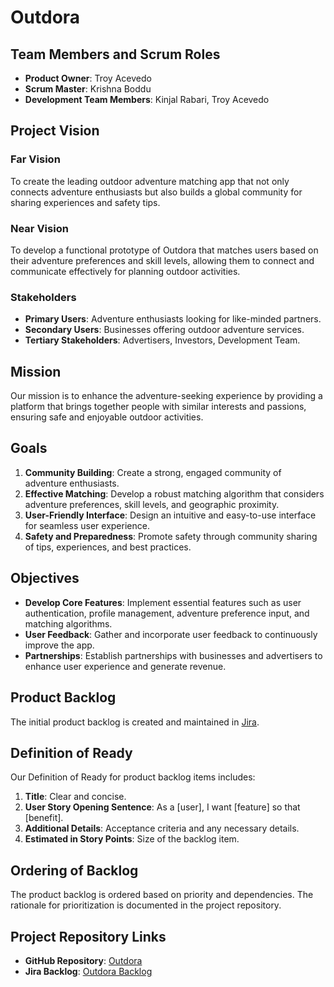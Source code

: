 # Outdora

## Team Members and Scrum Roles
- **Product Owner**: Troy Acevedo
- **Scrum Master**: Krishna Boddu
- **Development Team Members**: Kinjal Rabari, Troy Acevedo

## Project Vision

### Far Vision
To create the leading outdoor adventure matching app that not only connects adventure enthusiasts but also builds a global community for sharing experiences and safety tips.

### Near Vision
To develop a functional prototype of Outdora that matches users based on their adventure preferences and skill levels, allowing them to connect and communicate effectively for planning outdoor activities.

### Stakeholders
- **Primary Users**: Adventure enthusiasts looking for like-minded partners.
- **Secondary Users**: Businesses offering outdoor adventure services.
- **Tertiary Stakeholders**: Advertisers, Investors, Development Team.

## Mission
Our mission is to enhance the adventure-seeking experience by providing a platform that brings together people with similar interests and passions, ensuring safe and enjoyable outdoor activities.

## Goals
1. **Community Building**: Create a strong, engaged community of adventure enthusiasts.
2. **Effective Matching**: Develop a robust matching algorithm that considers adventure preferences, skill levels, and geographic proximity.
3. **User-Friendly Interface**: Design an intuitive and easy-to-use interface for seamless user experience.
4. **Safety and Preparedness**: Promote safety through community sharing of tips, experiences, and best practices.

## Objectives
- **Develop Core Features**: Implement essential features such as user authentication, profile management, adventure preference input, and matching algorithms.
- **User Feedback**: Gather and incorporate user feedback to continuously improve the app.
- **Partnerships**: Establish partnerships with businesses and advertisers to enhance user experience and generate revenue.

## Product Backlog
The initial product backlog is created and maintained in [Jira](https://outdora.atlassian.net/jira/software/projects/SCRUM/boards/1/backlog?atlOrigin=eyJpIjoiMmU4YjY1ZmNkOTk1NDNkOWE4OTNjZWU0MmE2NWM4ZDUiLCJwIjoiaiJ9).

## Definition of Ready
Our Definition of Ready for product backlog items includes:
1. **Title**: Clear and concise.
2. **User Story Opening Sentence**: As a [user], I want [feature] so that [benefit].
3. **Additional Details**: Acceptance criteria and any necessary details.
4. **Estimated in Story Points**: Size of the backlog item.

## Ordering of Backlog
The product backlog is ordered based on priority and dependencies. The rationale for prioritization is documented in the project repository.

## Project Repository Links
- **GitHub Repository**: [Outdora](https://github.com/ViralFawkes/Outdora.git)
- **Jira Backlog**: [Outdora Backlog](https://outdora.atlassian.net/jira/software/projects/SCRUM/boards/1/backlog?atlOrigin=eyJpIjoiMmU4YjY1ZmNkOTk1NDNkOWE4OTNjZWU0MmE2NWM4ZDUiLCJwIjoiaiJ9)
